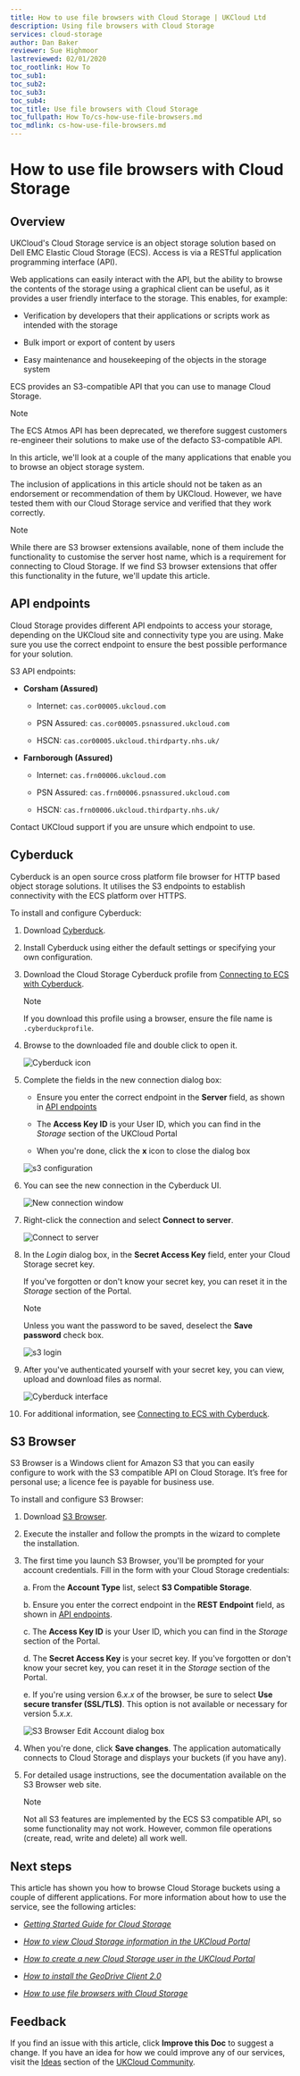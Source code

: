 ```yaml
---
title: How to use file browsers with Cloud Storage | UKCloud Ltd
description: Using file browsers with Cloud Storage
services: cloud-storage
author: Dan Baker
reviewer: Sue Highmoor
lastreviewed: 02/01/2020
toc_rootlink: How To
toc_sub1: 
toc_sub2:
toc_sub3:
toc_sub4:
toc_title: Use file browsers with Cloud Storage
toc_fullpath: How To/cs-how-use-file-browsers.md
toc_mdlink: cs-how-use-file-browsers.md
---
```


# How to use file browsers with Cloud Storage

## Overview

UKCloud's Cloud Storage service is an object storage solution based on Dell EMC Elastic Cloud Storage (ECS). Access is via a RESTful application programming interface (API).

Web applications can easily interact with the API, but the ability to browse the contents of the storage using a graphical client can be useful, as it provides a user friendly interface to the storage. This enables, for example:

- Verification by developers that their applications or scripts work as intended with the storage

- Bulk import or export of content by users

- Easy maintenance and housekeeping of the objects in the storage system

ECS provides an S3-compatible API that you can use to manage Cloud Storage.

> [!NOTE]
> The ECS Atmos API has been deprecated, we therefore suggest customers re-engineer their solutions to make use of the defacto S3-compatible API.

In this article, we'll look at a couple of the many applications that enable you to browse an object storage system.

The inclusion of applications in this article should not be taken as an endorsement or recommendation of them by UKCloud. However, we have tested them with our Cloud Storage service and verified that they work correctly.

> [!NOTE]
> While there are S3 browser extensions available, none of them include the functionality to customise the server host name, which is a requirement for connecting to Cloud Storage. If we find S3 browser extensions that offer this functionality in the future, we'll update this article.

## API endpoints

Cloud Storage provides different API endpoints to access your storage, depending on the UKCloud site and connectivity type you are using. Make sure you use the correct endpoint to ensure the best possible performance for your solution.

S3 API endpoints:

- **Corsham (Assured)**

  - Internet: `cas.cor00005.ukcloud.com`

  - PSN Assured: `cas.cor00005.psnassured.ukcloud.com`

  - HSCN: `cas.cor00005.ukcloud.thirdparty.nhs.uk/`
  
- **Farnborough (Assured)**

  - Internet: `cas.frn00006.ukcloud.com`

  - PSN Assured: `cas.frn00006.psnassured.ukcloud.com`

  - HSCN: `cas.frn00006.ukcloud.thirdparty.nhs.uk/`

Contact UKCloud support if you are unsure which endpoint to use.

## Cyberduck

Cyberduck is an open source cross platform file browser for HTTP based object storage solutions. It utilises the S3 endpoints to establish connectivity with the ECS platform over HTTPS.

To install and configure Cyberduck:

1. Download [Cyberduck](https://cyberduck.io/).

2. Install Cyberduck using either the default settings or specifying your own configuration.

3. Download the Cloud Storage Cyberduck profile from [Connecting to ECS with Cyberduck](https://community.emc.com/docs/DOC-27683).

    > [!NOTE]
    > If you download this profile using a browser, ensure the file name is `.cyberduckprofile`.

4. Browse to the downloaded file and double click to open it.

    ![Cyberduck icon](images/cs-file-browsers-1.png)

5. Complete the fields in the new connection dialog box:

    - Ensure you enter the correct endpoint in the **Server** field, as shown in [API endpoints](#api-endpoints)

    - The **Access Key ID** is your User ID, which you can find in the *Storage* section of the UKCloud Portal

    - When you're done, click the **x** icon to close the dialog box

    ![s3 configuration](images/cs-file-browsers-2.png)

6. You can see the new connection in the Cyberduck UI.

    ![New connection window](images/cs-file-browsers-3.png)

7. Right-click the connection and select **Connect to server**.

    ![Connect to server](images/cs-file-browsers-4.png)

8. In the *Login* dialog box, in the **Secret Access Key** field, enter your Cloud Storage secret key.

    If you've forgotten or don't know your secret key, you can reset it in the *Storage* section of the Portal.

    > [!NOTE]
    > Unless you want the password to be saved, deselect the **Save password** check box.

    ![s3 login](images/cs-file-browsers-5.png)

9. After you've authenticated yourself with your secret key, you can view, upload and download files as normal.

    ![Cyberduck interface](images/cs-file-browsers-6.png)

10. For additional information, see [Connecting to ECS with Cyberduck](https://community.emc.com/docs/DOC-27683).

## S3 Browser

S3 Browser is a Windows client for Amazon S3 that you can easily configure to work with the S3 compatible API on Cloud Storage. It’s free for personal use; a licence fee is payable for business use.

To install and configure S3 Browser:

1. Download [S3 Browser](https://s3browser.com/).

2. Execute the installer and follow the prompts in the wizard to complete the installation.

3. The first time you launch S3 Browser, you'll be prompted for your account credentials. Fill in the form with your Cloud Storage credentials:

    a. From the **Account Type** list, select **S3 Compatible Storage**.

    b. Ensure you enter the correct endpoint in the **REST Endpoint** field, as shown in [API endpoints](#api-endpoints).

    c. The **Access Key ID** is your User ID, which you can find in the *Storage* section of the Portal.

    d. The **Secret Access Key** is your secret key. If you've forgotten or don't know your secret key, you can reset it in the *Storage* section of the Portal.

    e. If you're using version 6.*x*.*x* of the browser, be sure to select **Use secure transfer (SSL/TLS)**. This option is not available or necessary for version 5.*x*.*x*.

    ![S3 Browser Edit Account dialog box](images/cs-file-browsers-s3.png)

4. When you're done, click **Save changes**. The application automatically connects to Cloud Storage and displays your buckets (if you have any).

5. For detailed usage instructions, see the documentation available on the S3 Browser web site.

    > [!NOTE]
    > Not all S3 features are implemented by the ECS S3 compatible API, so some functionality may not work. However, common file operations (create, read, write and delete) all work well.

## Next steps

This article has shown you how to browse Cloud Storage buckets using a couple of different applications. For more information about how to use the service, see the following articles:

- [*Getting Started Guide for Cloud Storage*](cs-gs.md)

- [*How to view Cloud Storage information in the UKCloud Portal*](cs-how-view-info-portal.md)

- [*How to create a new Cloud Storage user in the UKCloud Portal*](cs-how-create-user.md)

- [*How to install the GeoDrive Client 2.0*](cs-how-install-geodrive2-client.md)

- [*How to use file browsers with Cloud Storage*](cs-how-use-file-browsers.md)

## Feedback

If you find an issue with this article, click **Improve this Doc** to suggest a change. If you have an idea for how we could improve any of our services, visit the [Ideas](https://community.ukcloud.com/ideas) section of the [UKCloud Community](https://community.ukcloud.com).
